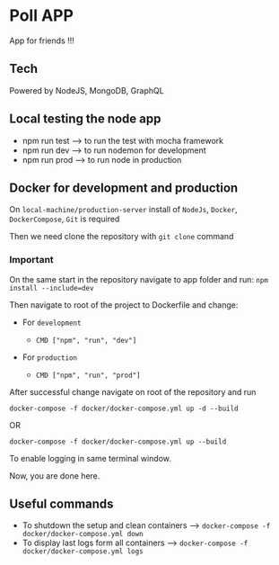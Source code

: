 # Poll APP
App for friends !!!

## Tech
Powered by NodeJS, MongoDB, GraphQL

## Local testing the node app

- npm run test --> to run the test with mocha framework
- npm run dev --> to run nodemon for development
- npm run prod --> to run node in production

## Docker for development and production

On `local-machine/production-server` install of `NodeJs`, `Docker`, `DockerCompose`, `Git` is required

Then we need clone the repository with `git clone` command

### Important 

On the same start in the repository navigate to app folder and run:
`npm install --include=dev`

Then navigate to root of the project to Dockerfile and change:

- For `development` 
    - `CMD ["npm", "run", "dev"]`

- For `production` 
    - `CMD ["npm", "run", "prod"]`

After successful change navigate on root of the repository and run

`docker-compose -f docker/docker-compose.yml up -d --build`

OR 

`docker-compose -f docker/docker-compose.yml up --build`

To enable logging in same terminal window.

Now, you are done here.

## Useful commands

- To shutdown the setup and clean containers --> `docker-compose -f docker/docker-compose.yml down`
- To display last logs form all containers --> `docker-compose -f docker/docker-compose.yml logs`